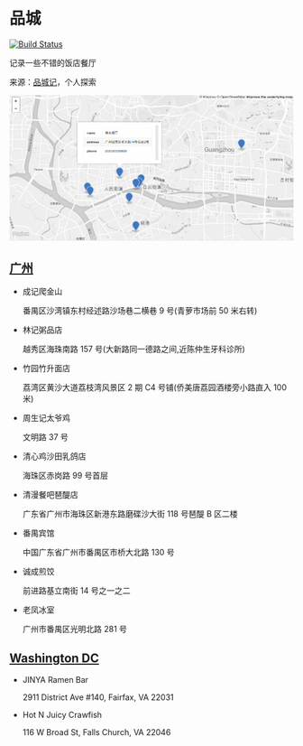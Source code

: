# 品城

[![Build Status](https://travis-ci.org/haoliangyu/city-taste.svg?branch=master)](https://travis-ci.org/haoliangyu/city-taste)

记录一些不错的饭店餐厅

来源：[品城记](www.acfun.cn/u/10725427.aspx)，个人探索

![map](map.png)

## [广州](./cities/guangzhou.geojson)

* 成记爬金山

  番禺区沙湾镇东村经述路沙场巷二横巷 9 号(青萝市场前 50 米右转)

* 林记粥品店

  越秀区海珠南路 157 号(大新路同一德路之间,近陈仲生牙科诊所)

* 竹园竹升面店

  荔湾区黄沙大道荔枝湾风景区 2 期 C4 号铺(侨美唐荔园酒楼旁小路直入 100 米)

* 周生记太爷鸡

  文明路 37 号

* 清心鸡沙田乳鸽店

  海珠区赤岗路 99 号首层

* 清漫餐吧琶醍店

  广东省广州市海珠区新港东路磨碟沙大街 118 号琶醍 B 区二楼

* 番禺宾馆

  中国广东省广州市番禺区市桥大北路 130 号

* 诚成煎饺

  前进路基立南街 14 号之一之二

* 老凤冰室

  广州市番禺区光明北路 281 号

## [Washington DC](./cities/dc.geojson)

* JINYA Ramen Bar

  2911 District Ave #140, Fairfax, VA 22031

* Hot N Juicy Crawfish

  116 W Broad St, Falls Church, VA 22046
